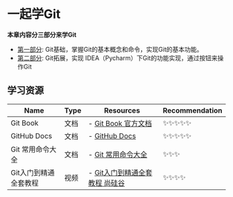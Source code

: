 
# 一起学Git

**本章内容分三部分来学Git**
- [第一部分](./NOTE_BASE.md): Git基础，掌握Git的基本概念和命令，实现Git的基本功能。
- [第二部分](./NOTE_HIGH_IDEA.md): Git拓展，实现 IDEA（Pycharm）下Git的功能实现，通过按钮来操作Git

## 学习资源

| Name                  | Type | Resources                                                    | Recommendation |
| --------------------- | ---- | ------------------------------------------------------------ | -------------- |
| Git Book              | 文档 | - [Git Book 官方文档]([Git-Book(git-scm.com)](https://git-scm.com/book/zh/v2)) | ✨✨✨✨✨          |
| GitHub Docs           | 文档 | - [GitHub Docs](https://docs.github.com/zh)                  | ✨✨✨✨✨          |
| Git 常用命令大全      | 文档 | - [Git 常用命令大全 ](https://www.runoob.com/note/56524)     | ✨✨✨            |
| Git入门到精通全套教程 | 视频 | - [Git入门到精通全套教程  尚硅谷](https://www.bilibili.com/video/BV1vy4y1s7k6) | ✨✨✨✨           |

